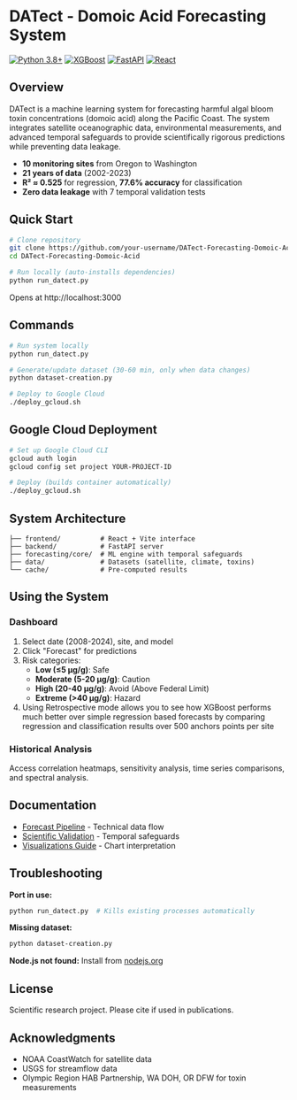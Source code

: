 # DATect - Domoic Acid Forecasting System

[![Python 3.8+](https://img.shields.io/badge/python-3.8+-blue.svg)](https://www.python.org/downloads/)
[![XGBoost](https://img.shields.io/badge/ML-XGBoost-green.svg)](https://xgboost.readthedocs.io/)
[![FastAPI](https://img.shields.io/badge/API-FastAPI-teal.svg)](https://fastapi.tiangolo.com/)
[![React](https://img.shields.io/badge/Frontend-React-blue.svg)](https://reactjs.org/)

## Overview

DATect is a machine learning system for forecasting harmful algal bloom toxin concentrations (domoic acid) along the Pacific Coast. The system integrates satellite oceanographic data, environmental measurements, and advanced temporal safeguards to provide scientifically rigorous predictions while preventing data leakage.

- **10 monitoring sites** from Oregon to Washington
- **21 years of data** (2002-2023)
- **R² ≈ 0.525** for regression, **77.6% accuracy** for classification
- **Zero data leakage** with 7 temporal validation tests

## Quick Start

```bash
# Clone repository
git clone https://github.com/your-username/DATect-Forecasting-Domoic-Acid.git
cd DATect-Forecasting-Domoic-Acid

# Run locally (auto-installs dependencies)
python run_datect.py
```

Opens at http://localhost:3000

## Commands

```bash
# Run system locally
python run_datect.py

# Generate/update dataset (30-60 min, only when data changes)
python dataset-creation.py

# Deploy to Google Cloud
./deploy_gcloud.sh
```

## Google Cloud Deployment

```bash
# Set up Google Cloud CLI
gcloud auth login
gcloud config set project YOUR-PROJECT-ID

# Deploy (builds container automatically)
./deploy_gcloud.sh
```

## System Architecture

```
├── frontend/          # React + Vite interface
├── backend/           # FastAPI server
├── forecasting/core/  # ML engine with temporal safeguards
├── data/              # Datasets (satellite, climate, toxins)
└── cache/             # Pre-computed results
```

## Using the System

### Dashboard
1. Select date (2008-2024), site, and model
2. Click "Forecast" for predictions
3. Risk categories:
   - **Low (≤5 μg/g)**: Safe
   - **Moderate (5-20 μg/g)**: Caution
   - **High (20-40 μg/g)**: Avoid (Above Federal Limit)
   - **Extreme (>40 μg/g)**: Hazard
4. Using Retrospective mode allows you to see how XGBoost performs much better over simple regression based forecasts by comparing regression and classification results over 500 anchors points per site

### Historical Analysis
Access correlation heatmaps, sensitivity analysis, time series comparisons, and spectral analysis.

## Documentation

- [Forecast Pipeline](docs/FORECAST_PIPELINE.md) - Technical data flow
- [Scientific Validation](docs/SCIENTIFIC_VALIDATION.md) - Temporal safeguards
- [Visualizations Guide](docs/VISUALIZATIONS_GUIDE.md) - Chart interpretation

## Troubleshooting

**Port in use:**
```bash
python run_datect.py  # Kills existing processes automatically
```

**Missing dataset:**
```bash
python dataset-creation.py
```

**Node.js not found:**
Install from [nodejs.org](https://nodejs.org/)

## License

Scientific research project. Please cite if used in publications.

## Acknowledgments

- NOAA CoastWatch for satellite data
- USGS for streamflow data
- Olympic Region HAB Partnership, WA DOH, OR DFW for toxin measurements